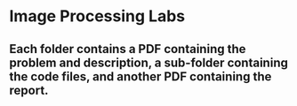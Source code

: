 # Image Processing Labs

## Each folder contains a PDF containing the problem and description, a sub-folder containing the code files, and another PDF containing the report.
